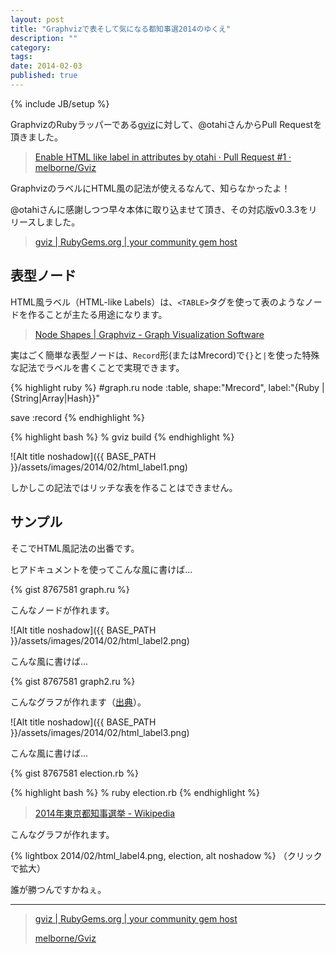 ```yaml
---
layout: post
title: "Graphvizで表そして気になる都知事選2014のゆくえ"
description: ""
category: 
tags: 
date: 2014-02-03
published: true
---
```

{% include JB/setup %}

GraphvizのRubyラッパーである[gviz](https://rubygems.org/gems/gviz "gviz")に対して、@otahiさんからPull Requestを頂きました。

> [Enable HTML like label in attributes by otahi · Pull Request #1 · melborne/Gviz](https://github.com/melborne/Gviz/pull/1 "Enable HTML like label in attributes by otahi · Pull Request #1 · melborne/Gviz")

GraphvizのラベルにHTML風の記法が使えるなんて、知らなかったよ！

@otahiさんに感謝しつつ早々本体に取り込ませて頂き、その対応版v0.3.3をリリースしました。

> [gviz | RubyGems.org | your community gem host](https://rubygems.org/gems/gviz "gviz | RubyGems.org | your community gem host")

## 表型ノード

HTML風ラベル（HTML-like Labels）は、`<TABLE>`タグを使って表のようなノードを作ることが主たる用途になります。

> [Node Shapes | Graphviz - Graph Visualization Software](http://www.graphviz.org/content/node-shapes#html "Node Shapes | Graphviz - Graph Visualization Software")

実はごく簡単な表型ノードは、`Record`形(またはMrecord)で`{}`と`|`を使った特殊な記法でラベルを書くことで実現できます。

{% highlight ruby %}
#graph.ru
node :table, shape:"Mrecord", label:"{Ruby | {String|Array|Hash}}"

save :record
{% endhighlight %}

{% highlight bash %}
% gviz build
{% endhighlight %}

![Alt title noshadow]({{ BASE_PATH }}/assets/images/2014/02/html_label1.png)

しかしこの記法ではリッチな表を作ることはできません。

## サンプル

そこでHTML風記法の出番です。

ヒアドキュメントを使ってこんな風に書けば...

{% gist 8767581 graph.ru %}

こんなノードが作れます。

![Alt title noshadow]({{ BASE_PATH }}/assets/images/2014/02/html_label2.png)


こんな風に書けば...

{% gist 8767581 graph2.ru %}

こんなグラフが作れます（[出典](http://www.graphviz.org/content/node-shapes#html)）。

![Alt title noshadow]({{ BASE_PATH }}/assets/images/2014/02/html_label3.png)

こんな風に書けば...

{% gist 8767581 election.rb %}

{% highlight bash %}
% ruby election.rb
{% endhighlight %}


> [2014年東京都知事選挙 - Wikipedia](http://ja.wikipedia.org/wiki/2014%E5%B9%B4%E6%9D%B1%E4%BA%AC%E9%83%BD%E7%9F%A5%E4%BA%8B%E9%81%B8%E6%8C%99 "2014年東京都知事選挙 - Wikipedia")

こんなグラフが作れます。

{% lightbox  2014/02/html_label4.png, election, alt noshadow %}
（クリックで拡大）

誰が勝つんですかねぇ。

---

> [gviz | RubyGems.org | your community gem host](https://rubygems.org/gems/gviz "gviz | RubyGems.org | your community gem host")
> 
> [melborne/Gviz](https://github.com/melborne/Gviz "melborne/Gviz")

